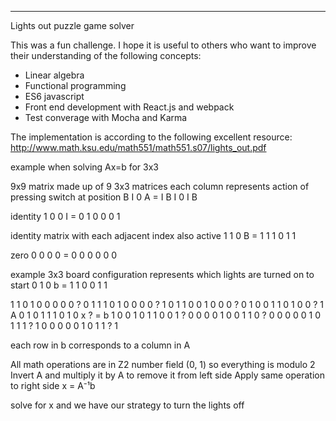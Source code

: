 ***
Lights out puzzle game solver

This was a fun challenge. I hope it is useful to others who want to improve their understanding of the following concepts:

* Linear algebra
* Functional programming
* ES6 javascript
* Front end development with React.js and webpack
* Test converage with Mocha and Karma

The implementation is according to the following excellent resource:
http://www.math.ksu.edu/math551/math551.s07/lights_out.pdf

example when solving Ax=b for 3x3

9x9 matrix made up of 9 3x3 matrices
each column represents action of pressing switch at position
    B I 0
A = I B I
    0 I B

identity
    1 0 0
I = 0 1 0
    0 0 1

identity matrix with each adjacent index also active
    1 1 0
B = 1 1 1
    0 1 1

zero
    0 0 0
0 = 0 0 0
    0 0 0

example 3x3 board configuration
represents which lights are turned on to start
    0 1 0
b = 1 1 0
    0 1 1

  1 1 0 1 0 0 0 0 0    ?      0
  1 1 1 0 1 0 0 0 0    ?      1
  0 1 1 0 0 1 0 0 0    ?      0
  1 0 0 1 1 0 1 0 0    ?      1
A 0 1 0 1 1 1 0 1 0  x ?  = b 1
  0 0 1 0 1 1 0 0 1    ?      0
  0 0 0 1 0 0 1 1 0    ?      0
  0 0 0 0 1 0 1 1 1    ?      1
  0 0 0 0 0 1 0 1 1    ?      1

each row in b corresponds to a column in A

All math operations are in Z2 number field (0, 1) so everything is modulo 2
Invert A and multiply it by A to remove it from left side
Apply same operation to right side
x = A⁻¹b

solve for x and we have our strategy to turn the lights off
